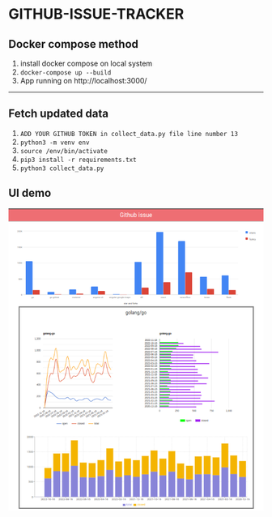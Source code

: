 # GITHUB-ISSUE-TRACKER

## Docker compose method

1) install docker compose on local system
2) `docker-compose up --build` 
3) App running on http://localhost:3000/

---
## Fetch updated data

1) `ADD YOUR GITHUB TOKEN in collect_data.py file line number 13`
2) `python3 -m venv env`
3) `source /env/bin/activate`
4) `pip3 install -r requirements.txt`
5) `python3 collect_data.py`

## UI demo
![UI image](./UI.png)